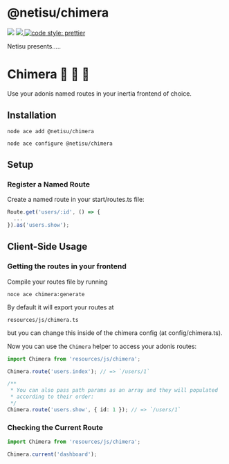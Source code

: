 # @netisu/chimera
![](https://img.shields.io/npm/types/typescript?style=for-the-badge)
<a href="https://adonisjs.com/">
<img src="https://img.shields.io/badge/%E2%96%B2%20adonis-v6-5a45ff?style=for-the-badge">
</a>
<a href="https://prettier.io/">
<img alt="code style: prettier" src="https://img.shields.io/badge/code_style-prettier-ff69b4.svg?style=for-the-badge">
</a>

Netisu presents.....
#  Chimera 🦁 🐍 🐐

Use your adonis named routes in your inertia frontend of choice.

## Installation

```shell
node ace add @netisu/chimera

node ace configure @netisu/chimera
```

## Setup

### Register a Named Route

Create a named route in your start/routes.ts file:

```typescript
Route.get('users/:id', () => {
  ...
}).as('users.show');
```

## Client-Side Usage

### Getting the routes in your frontend

Compile your routes file by running

```shell
noce ace chimera:generate
```

By default it will export your routes at

`resources/js/chimera.ts`

but you can change this inside of the chimera config (at config/chimera.ts).

Now you can use the `Chimera` helper to access your adonis routes:

```typescript
import Chimera from 'resources/js/chimera';

Chimera.route('users.index'); // => `/users/1`

/**
 * You can also pass path params as an array and they will populated
 * according to their order:
 */
Chimera.route('users.show', { id: 1 }); // => `/users/1`
```

### Checking the Current Route

```typescript
import Chimera from 'resources/js/chimera';

Chimera.current('dashboard');
```
